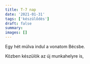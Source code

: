 ```yaml
---
title: T-7 nap
date: '2021-01-31'
tags: ['készülődés']
draft: false
summary:
images: []
---
```


Egy hét múlva indul a vonatom Bécsbe.

Közben készülök az új munkahelyre is, 
<!--stackedit_data:
eyJoaXN0b3J5IjpbNjY4NjExMzcxXX0=
-->